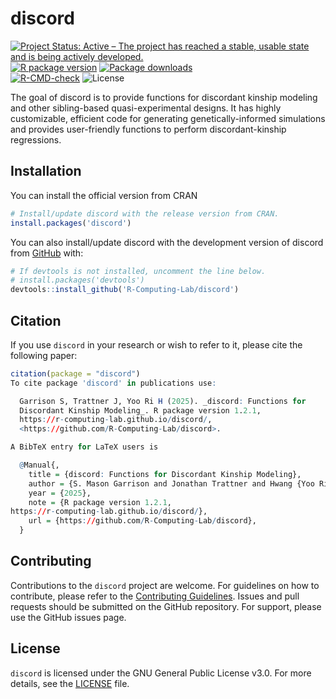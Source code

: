 
<!-- README.md is generated from README.Rmd. Please edit that file -->

# discord

<!-- badges: start -->

[![Project Status: Active – The project has reached a stable, usable
state and is being actively
developed.](https://www.repostatus.org/badges/latest/active.svg)](https://www.repostatus.org/#active)
[![R package
version](https://www.r-pkg.org/badges/version/discord)](https://cran.r-project.org/package=discord)
[![Package
downloads](https://cranlogs.r-pkg.org/badges/grand-total/discord)](https://cran.r-project.org/package=discord)</br>
[![R-CMD-check](https://github.com/R-Computing-Lab/discord/actions/workflows/R-CMD-check.yaml/badge.svg)](https://github.com/R-Computing-Lab/discord/actions/workflows/R-CMD-check.yaml)
![License](https://img.shields.io/badge/License-GPL_v3-blue.svg)
<!-- badges: end -->

The goal of discord is to provide functions for discordant kinship
modeling and other sibling-based quasi-experimental designs. It has
highly customizable, efficient code for generating genetically-informed
simulations and provides user-friendly functions to perform
discordant-kinship regressions.

## Installation

You can install the official version from CRAN

``` r
# Install/update discord with the release version from CRAN.
install.packages('discord')
```

You can also install/update discord with the development version of
discord from [GitHub](https://github.com/) with:

``` r
# If devtools is not installed, uncomment the line below.
# install.packages('devtools')
devtools::install_github('R-Computing-Lab/discord')
```

## Citation

If you use `discord` in your research or wish to refer to it, please
cite the following paper:

``` r
citation(package = "discord")
To cite package 'discord' in publications use:

  Garrison S, Trattner J, Yoo Ri H (2025). _discord: Functions for
  Discordant Kinship Modeling_. R package version 1.2.1,
  https://r-computing-lab.github.io/discord/,
  <https://github.com/R-Computing-Lab/discord>.

A BibTeX entry for LaTeX users is

  @Manual{,
    title = {discord: Functions for Discordant Kinship Modeling},
    author = {S. Mason Garrison and Jonathan Trattner and Hwang {Yoo Ri}},
    year = {2025},
    note = {R package version 1.2.1, 
https://r-computing-lab.github.io/discord/},
    url = {https://github.com/R-Computing-Lab/discord},
  }
```

## Contributing

Contributions to the `discord` project are welcome. For guidelines on
how to contribute, please refer to the [Contributing
Guidelines](https://github.com/R-Computing-Lab/discord/blob/main/CONTRIBUTING.md).
Issues and pull requests should be submitted on the GitHub repository.
For support, please use the GitHub issues page.

## License

`discord` is licensed under the GNU General Public License v3.0. For
more details, see the
[LICENSE](https://github.com/R-Computing-Lab/discord/blob/main/LICENSE)
file.
